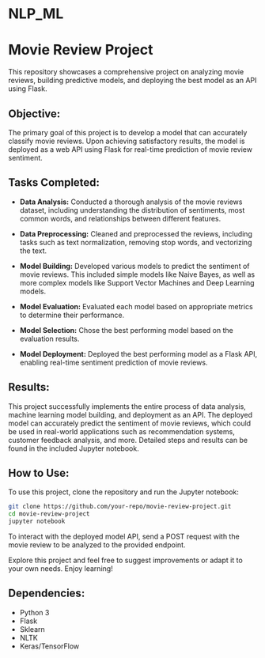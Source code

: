 # NLP_ML
# Movie Review Project

This repository showcases a comprehensive project on analyzing movie reviews, building predictive models, and deploying the best model as an API using Flask.

## Objective:

The primary goal of this project is to develop a model that can accurately classify movie reviews. Upon achieving satisfactory results, the model is deployed as a web API using Flask for real-time prediction of movie review sentiment.

## Tasks Completed:

- **Data Analysis:** Conducted a thorough analysis of the movie reviews dataset, including understanding the distribution of sentiments, most common words, and relationships between different features.

- **Data Preprocessing:** Cleaned and preprocessed the reviews, including tasks such as text normalization, removing stop words, and vectorizing the text.

- **Model Building:** Developed various models to predict the sentiment of movie reviews. This included simple models like Naive Bayes, as well as more complex models like Support Vector Machines and Deep Learning models.

- **Model Evaluation:** Evaluated each model based on appropriate metrics to determine their performance.

- **Model Selection:** Chose the best performing model based on the evaluation results.

- **Model Deployment:** Deployed the best performing model as a Flask API, enabling real-time sentiment prediction of movie reviews.

## Results:

This project successfully implements the entire process of data analysis, machine learning model building, and deployment as an API. The deployed model can accurately predict the sentiment of movie reviews, which could be used in real-world applications such as recommendation systems, customer feedback analysis, and more. Detailed steps and results can be found in the included Jupyter notebook.

## How to Use:

To use this project, clone the repository and run the Jupyter notebook:

```bash
git clone https://github.com/your-repo/movie-review-project.git
cd movie-review-project
jupyter notebook
```

To interact with the deployed model API, send a POST request with the movie review to be analyzed to the provided endpoint.

Explore this project and feel free to suggest improvements or adapt it to your own needs. Enjoy learning!

## Dependencies:

- Python 3
- Flask
- Sklearn
- NLTK
- Keras/TensorFlow
